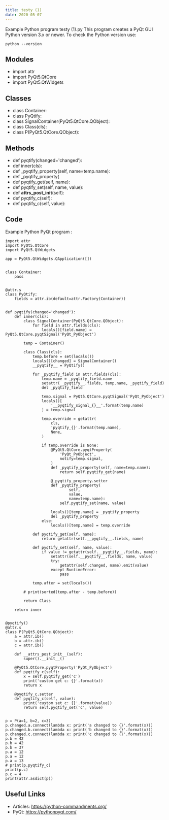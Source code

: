 ```yaml
---
title: testy (1)
date: 2020-05-07
---
```

Example Python program testy (1).py
This program creates a PyQt GUI
Python version 3.x or newer.
To check the Python version use:

    python --version

## Modules

* import attr
* import PyQt5.QtCore
* import PyQt5.QtWidgets

## Classes

* class Container:
* class PyQtify:
* class SignalContainer(PyQt5.QtCore.QObject):
* class Class(cls):
* class P(PyQt5.QtCore.QObject):

## Methods

* def pyqtify(changed='changed'):
* def inner(cls):
* def _pyqtify_property(self, name=temp.name):
* def _pyqtify_property(
* def pyqtify_get(self, name):
* def pyqtify_set(self, name, value):
* def __attrs_post_init__(self):
* def pyqtify_c(self):
* def pyqtify_c(self, value):

## Code

Example Python PyQt program :

    import attr
    import PyQt5.QtCore
    import PyQt5.QtWidgets
    
    app = PyQt5.QtWidgets.QApplication([])
    
    
    class Container:
        pass
    
    
    @attr.s
    class PyQtify:
        fields = attr.ib(default=attr.Factory(Container))
    
    
    def pyqtify(changed='changed'):
        def inner(cls):
            class SignalContainer(PyQt5.QtCore.QObject):
                for field in attr.fields(cls):
                    locals()[field.name] = PyQt5.QtCore.pyqtSignal('PyQt_PyObject')
    
            temp = Container()
    
            class Class(cls):
                temp.before = set(locals())
                locals()[changed] = SignalContainer()
                __pyqtify__ = PyQtify()
    
                for _pyqtify_field in attr.fields(cls):
                    temp.name = _pyqtify_field.name
                    setattr(__pyqtify__.fields, temp.name, _pyqtify_field)
                    del _pyqtify_field
    
                    temp.signal = PyQt5.QtCore.pyqtSignal('PyQt_PyObject')
                    locals()[
                        '__pyqtify_signal_{}__'.format(temp.name)
                    ] = temp.signal
    
                    temp.override = getattr(
                        cls,
                        'pyqtify_{}'.format(temp.name),
                        None,
                    )
    
                    if temp.override is None:
                        @PyQt5.QtCore.pyqtProperty(
                            'PyQt_PyObject',
                            notify=temp.signal,
                        )
                        def _pyqtify_property(self, name=temp.name):
                            return self.pyqtify_get(name)
    
                        @_pyqtify_property.setter
                        def _pyqtify_property(
                                self,
                                value,
                                name=temp.name):
                            self.pyqtify_set(name, value)
    
                        locals()[temp.name] = _pyqtify_property
                        del _pyqtify_property
                    else:
                        locals()[temp.name] = temp.override
    
                def pyqtify_get(self, name):
                    return getattr(self.__pyqtify__.fields, name)
    
                def pyqtify_set(self, name, value):
                    if value != getattr(self.__pyqtify__.fields, name):
                        setattr(self.__pyqtify__.fields, name, value)
                        try:
                            getattr(self.changed, name).emit(value)
                        except RuntimeError:
                            pass
    
                temp.after = set(locals())
    
            # print(sorted(temp.after - temp.before))
    
            return Class
    
        return inner
    
    
    @pyqtify()
    @attr.s
    class P(PyQt5.QtCore.QObject):
        a = attr.ib()
        b = attr.ib()
        c = attr.ib()
    
        def __attrs_post_init__(self):
            super().__init__()
    
        @PyQt5.QtCore.pyqtProperty('PyQt_PyObject')
        def pyqtify_c(self):
            x = self.pyqtify_get('c')
            print('custom get c: {}'.format(x))
            return x
    
        @pyqtify_c.setter
        def pyqtify_c(self, value):
            print('custom set c: {}'.format(value))
            return self.pyqtify_set('c', value)
    
    
    p = P(a=1, b=2, c=3)
    p.changed.a.connect(lambda x: print('a changed to {}'.format(x)))
    p.changed.b.connect(lambda x: print('b changed to {}'.format(x)))
    p.changed.c.connect(lambda x: print('c changed to {}'.format(x)))
    p.b = 42
    p.b = 42
    p.b = 37
    p.a = 12
    p.a = 12
    p.a = 13
    # print(p.pyqtify_c)
    print(p.c)
    p.c = 4
    print(attr.asdict(p))
    

## Useful Links

- Articles: https://python-commandments.org/
- PyQt: https://pythonpyqt.com/
